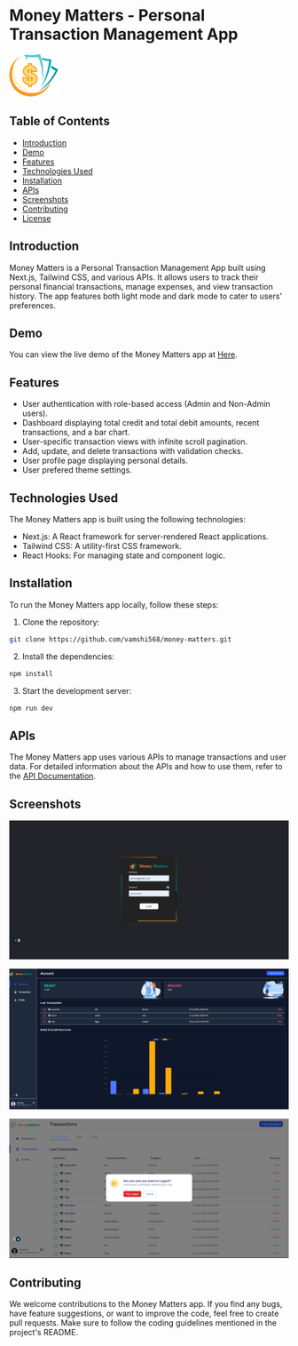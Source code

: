 # Money Matters - Personal Transaction Management App

![Money Matters Logo](./public/logo.svg)

## Table of Contents

- [Introduction](#introduction)
- [Demo](#demo)
- [Features](#features)
- [Technologies Used](#technologies-used)
- [Installation](#installation)
- [APIs](#apis)
- [Screenshots](#screenshots)
- [Contributing](#contributing)
- [License](#license)

## Introduction

Money Matters is a Personal Transaction Management App built using Next.js, Tailwind CSS, and various APIs. It allows users to track their personal financial transactions, manage expenses, and view transaction history. The app features both light mode and dark mode to cater to users' preferences.

## Demo

You can view the live demo of the Money Matters app at [Here](https://money-matters-9hgy.vercel.app).

## Features

- User authentication with role-based access (Admin and Non-Admin users).
- Dashboard displaying total credit and total debit amounts, recent transactions, and a bar chart.
- User-specific transaction views with infinite scroll pagination.
- Add, update, and delete transactions with validation checks.
- User profile page displaying personal details.
- User prefered theme settings.

## Technologies Used

The Money Matters app is built using the following technologies:

- Next.js: A React framework for server-rendered React applications.
- Tailwind CSS: A utility-first CSS framework.
- React Hooks: For managing state and component logic.

## Installation

To run the Money Matters app locally, follow these steps:

1. Clone the repository:

```bash
git clone https://github.com/vamshi568/money-matters.git

```
2. Install the dependencies:

```bash
npm install
```
3. Start the development server:

```bash
npm run dev
```

## APIs

The Money Matters app uses various APIs to manage transactions and user data. For detailed information about the APIs and how to use them, refer to the [API Documentation](https://www.postman.com/interstellar-firefly-777826/workspace/money-matters/collection/28254623-dcd2cdfa-4af1-49f5-bd68-a7218aedc5e7?action=share&creator=28256022).

## Screenshots

![Log in](image-1.png)

![Dashbord](image-2.png)

![dashboard](image.png)

## Contributing

We welcome contributions to the Money Matters app. If you find any bugs, have feature suggestions, or want to improve the code, feel free to create pull requests. Make sure to follow the coding guidelines mentioned in the project's README.